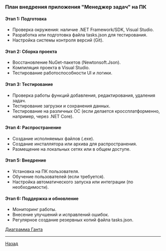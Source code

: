 ﻿### План внедрения приложения "Менеджер задач" на ПК

#### Этап 1: Подготовка
- Проверка окружения: наличие .NET Framework/SDK, Visual Studio.
- Разработка или подготовка файла tasks.json для тестирования.
- Настройка системы контроля версий (Git).

#### Этап 2: Сборка проекта
- Восстановление NuGet-пакетов (Newtonsoft.Json).
- Компиляция проекта в Visual Studio.
- Тестирование работоспособности UI и логики.

#### Этап 3: Тестирование
- Проверка работы функций добавления, редактирования, удаления задач.
- Тестирование загрузки и сохранения данных.
- Тестирование на различных ОС (если делается кроссплатформенно, например, через .NET Core).

#### Этап 4: Распространение
- Создание исполняемых файлов (.exe).
- Создание инсталлятора или архива для распространения.
- Размещение на локальных сетях или в общем доступе.
#### Этап 5: Внедрение
- Установка на ПК пользователя.
- Обучение пользователей (если требуется).
- Настройка автоматического запуска или интеграции (по необходимости).
#### Этап 6: Поддержка и обновление
- Мониторинг работы.
- Внесение улучшений и исправлений ошибок.
- Регулярное создание резервных копий файла tasks.json.

[Диаграмма Ганта](/Документы/Диаграммы_png/Диаграмма_Ганта.jpg)

---

[Назад](/Документы/Контент.md)